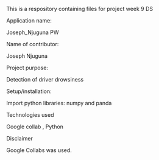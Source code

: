 This is a respository containing files for project week 9 DS 

Application name:

Joseph_Njuguna PW

Name of contributor:

Joseph Njuguna

Project purpose:

Detection of driver drowsiness

Setup/installation:

Import python libraries: numpy and panda

Technologies used

Google collab , Python

Disclaimer

Google Collabs was used.
